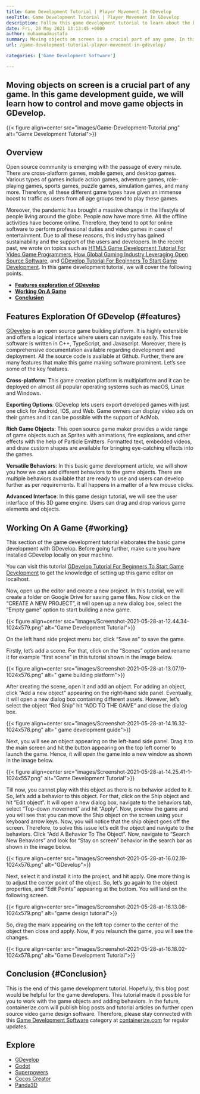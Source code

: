 ```yaml
---
title: Game Development Tutorial | Player Movement In GDevelop
seoTitle: Game Development Tutorial | Player Movement In GDevelop
description: Follow this game development tutorial to learn about the basic game functions. GDevelop is a free game creation software for building and publishing games.
date: Fri, 28 May 2021 13:13:45 +0000
author: muhammadmustafa
summary: Moving objects on screen is a crucial part of any game. In this game development guide, we will learn how to control and move game objects in GDevelop.
url: /game-development-tutorial-player-movement-in-gdevelop/

categories: ['Game Development Software']

---
```

## Moving objects on screen is a crucial part of any game. In this game development guide, we will learn how to control and move game objects in GDevelop.

{{< figure align=center src="images/Game-Development-Tutorial.png" alt="Game Development Tutorial">}}  

## **Overview**

Open source community is emerging with the passage of every minute. There are cross-platform games, mobile games, and desktop games. Various types of games include action games, adventure games, role-playing games, sports games, puzzle games, simulation games, and many more. Therefore, all these different game types have given an immense boost to traffic as users from all age groups tend to play these games. 

Moreover, the pandemic has brought a massive change in the lifestyle of people living around the globe. People now have more time. All the offline activities have become online. Therefore, they tend to opt for online software to perform professional duties and video games in case of entertainment. Due to all these reasons, this industry has gained sustainability and the support of the users and developers. In the recent past, we wrote on topics such as [HTML5 Game Development Tutorial For Video Game Programmers][1], [How Global Gaming Industry Leveraging Open Source Software][2], and [GDevelop Tutorial For Beginners To Start Game Development][3]. In this game development tutorial, we will cover the following points. 

  * **[Features exploration of GDevelop][4]** 
  * **[Working On A Game][5]** 
  * **[Conclusion][6]** 

## Features Exploration Of GDevelop {#features}

[GDevelop][7] is an open source game building platform. It is highly extensible and offers a logical interface where users can navigate easily. This free software is written in C++, TypeScript, and Javascript. Moreover, there is comprehensive documentation available regarding development and deployment. All the source code is available at Github. Further, there are many features that make this game making software prominent. Let’s see some of the key features.

**Cross-platform**: This game creation platform is multiplatform and it can be deployed on almost all popular operating systems such as macOS, Linux and Windows. 

**Exporting Options**: GDevelop lets users export developed games with just one click for Android, IOS, and Web. Game owners can display video ads on their games and it can be possible with the support of AdMob. 

**Rich Game Objects**: This open source game maker provides a wide range of game objects such as Sprites with animations, fire explosions, and other effects with the help of Particle Emitters. Formatted text, embedded videos, and draw custom shapes are available for bringing eye-catching effects into the games.

**Versatile Behaviors**: In this basic game development article, we will show you how we can add different behaviors to the game objects. There are multiple behaviors available that are ready to use and users can develop further as per requirements. It all happens in a matter of a few mouse clicks.

**Advanced Interface**: In this game design tutorial, we will see the user interface of this 3D game engine. Users can drag and drop various game elements and objects.

## Working On A Game {#working}

This section of the game development tutorial elaborates the basic game development with GDevelop. Before going further, make sure you have installed GDevelop locally on your machine. 

You can visit this tutorial [GDevelop Tutorial For Beginners To Start Game Development][3] to get the knowledge of setting up this game editor on localhost.

Now, open up the editor and create a new project. In this tutorial, we will create a folder on Google Drive for saving game files. Now click on the “CREATE A NEW PROJECT”, it will open up a new dialog box, select the “Empty game” option to start building a new game. 

{{< figure align=center src="images/Screenshot-2021-05-28-at-12.44.34-1024x579.png" alt="Game Development Tutorial">}}  

On the left hand side project menu bar, click “Save as” to save the game. 

Firstly, let’s add a scene. For that, click on the “Scenes” option and rename it for example “first scene” in this tutorial shown in the image below.

{{< figure align=center src="images/Screenshot-2021-05-28-at-13.07.19-1024x576.png" alt=" game building platform">}}  

After creating the scene, open it and add an object. For adding an object, click “Add a new object” appearing on the right-hand side panel. Eventually, it will open a new dialog box containing different assets. However, let’s select the object “Red Ship” hit “ADD TO THE GAME” and close the dialog box. 

{{< figure align=center src="images/Screenshot-2021-05-28-at-14.16.32-1024x578.png" alt=" game development guide">}}  

Next, you will see an object appearing on the left-hand side panel. Drag it to the main screen and hit the button appearing on the top left corner to launch the game. Hence, it will open the game into a new window as shown in the image below.

{{< figure align=center src="images/Screenshot-2021-05-28-at-14.25.41-1-1024x557.png" alt="Game Development Tutorial">}}  

Till now, you cannot play with this object as there is no behavior added to it. So, let’s add a behavior to this object. For that, click on the Ship object and hit “Edit object”. It will open a new dialog box, navigate to the behaviors tab, select “Top-down movement” and hit “Apply”. Now, preview the game and you will see that you can move the Ship object on the screen using your keyboard arrow keys. Now, you will notice that the ship object goes off the screen. Therefore, to solve this issue let’s edit the object and navigate to the behaviors. Click “Add A Behavior To The Object”. Now, navigate to “Search New Behaviors” and look for “Stay on screen” behavior in the search bar as shown in the image below.

{{< figure align=center src="images/Screenshot-2021-05-28-at-16.02.19-1024x576.png" alt="GDevelop">}}  

Next, select it and install it into the project, and hit apply. One more thing is to adjust the center point of the object. So, let’s go again to the object properties, and “Edit Points” appearing at the bottom. You will land on the following screen.

{{< figure align=center src="images/Screenshot-2021-05-28-at-16.13.08-1024x579.png" alt="game design tutorial">}}  

So, drag the mark appearing on the left top corner to the center of the object then close and apply. Now, if you relaunch the game, you will see the changes.

{{< figure align=center src="images/Screenshot-2021-05-28-at-16.18.02-1024x578.png" alt="Game Development Tutorial">}}  

## Conclusion {#Conclusion}

This is the end of this game development tutorial. Hopefully, this blog post would be helpful for the game developers. This tutorial made it possible for you to work with the game objects and adding behaviors. In the future, containerize.com will publish blog posts and tutorial articles on further open source video game design software. Therefore, please stay connected with this [Game Development Software][8] category at [containerize.com][9] for regular updates.

## Explore

  * [GDevelop][7]
  * [Godot][10]
  * [Superpowers][11]
  * [Cocos Creator][12]
  * [Panda3D][13]

 [1]: https://blog.containerize.com/2021/05/19/html5-game-development-tutorial-for-video-game-programmers/
 [2]: https://blog.containerize.com/game-development-software/how-global-gaming-market-leveraging-open-source-software/
 [3]: https://blog.containerize.com/game-development-software/game-development-tutorial-player-movement-in-gdevelop/
 [4]: #features
 [5]: #working
 [6]: #Conclusion
 [7]: https://products.containerize.com/game-development-software/gdevelop/
 [8]: https://products.containerize.com/game-development-software/
 [9]: https://www.containerize.com/
 [10]: https://products.containerize.com/game-development-software/godot/
 [11]: https://products.containerize.com/game-development-software/superpowers/
 [12]: https://products.containerize.com/game-development-software/cocos-creator/
 [13]: https://products.containerize.com/game-development-software/panda3d/